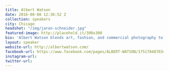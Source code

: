 ```yaml
---
title: Albert Watson
date: 2016-08-08 12:36:52 Z
collection: speakers
city: Chicago
headshot: "/img/jaron-schneider.jpg"
featured-image: http://placehold.it/300x300
bio: 'Albert Watson blends art, fashion, and commercial photography to create iconic images, from portraits of Alfred Hitchcock and beauty photos of Kate Moss to Las Vegas landscapes. His has contributed to countless magazines (including more than 100 covers for Vogue) and worked on hundreds of successful ad campaigns for companies such as Prada, Revlon, and Chanel. Photo District News named Albert one of the 20 most influential photographers of all time, and his imagery is featured in galleries and museums worldwide. He has been honored with a Lucie Award, a Grammy, three Andys, the Centenary Medal from the Royal Photographic Society and most recently the St. Moritz Cartier Award.'
layout: speaker
website-url: http://albertwatson.com/
facebook-url: https://www.facebook.com/pages/ALBERT-WATSON/175178487034?ref=ts
instagram-url:
twitter-url:
---
```

